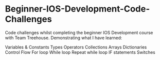 # Beginner-IOS-Development-Code-Challenges
Code challenges whilst completing the beginner IOS Development course with Team Treehouse.
Demonstrating what I have learned:

Variables & Constants
Types
Operators
Collections 
Arrays
Dictionaries	
Control Flow
For loop
While loop
Repeat while loop
IF statements
Switches
